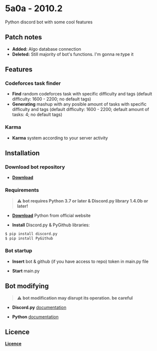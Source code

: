 # 5a0a - 2010.2
Python discord bot with some cool features

## Patch notes

- **Added:** Algo database connection
- **Deleted:** Still majority of bot's functions. I'm gonna re:type it

## Features

### Codeforces task finder

- **Find** random codeforces task with specific difficulty and tags (default difficulty: 1600 - 2200; no default tags)
- **Generating** mashup with any posible amount of tasks with specific difficulty and tags (default difficulty: 1600 - 2200; default amount of tasks: 4; no default tags)

### Karma

- **Karma** system according to your server activity

## Installation

### Download bot repository

- **[Download](https://github.com/unknowableshade/wndrx-bot/archive/master.zip)**

### Requirements

> :warning: **bot requires Python 3.7 or later & Discord.py library 1.4.0b or later!**

- **[Download](https://www.python.org/downloads/)** Python from official website

- **Install** Discord.py & PyGithub libraries:

```bash
$ pip install discord.py
$ pip install PyGithub
```
### Bot startup

- **Insert** bot & github (if you have access to repo) token in main.py file

- **Start** main.py

## Bot modifying

> :warning: **bot modification may disrupt its operation. be careful**

- **Discord.py** [documentation](https://discordpy.readthedocs.io/en/latest/)

- **Python** [documentation](https://docs.python.org/3/)

## Licence 

**[Licence](https://choosealicense.com/licenses/apache-2.0/)**
